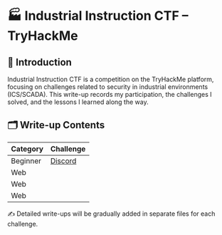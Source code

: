 # 🏭 Industrial Instruction CTF – TryHackMe

## 📌 Introduction
Industrial Instruction CTF is a competition on the TryHackMe platform, focusing on challenges related to security in industrial environments (ICS/SCADA).
This write-up records my participation, the challenges I solved, and the lessons I learned along the way.

## 🗂️ Write-up Contents
| Category  | Challenge |
|-----------|-----------|
| Beginner  | [Discord](./Beginner/Discord.md) |
| Web       | [](./web/.md) |
| Web       | [](./web.md) |
| Web       | [](./web/.md) |





✍️ Detailed write-ups will be gradually added in separate files for each challenge.
